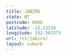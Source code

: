 ```yaml
---
title: JABIRU
state: NT
postcode: 0886
latitude: -13.13118
longitude: 132.563373
url: /nt/jabiru/
layout: suburb
---
```

